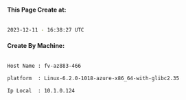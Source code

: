 
   
#### This Page Create at:

```bash

2023-12-11 - 16:38:27 UTC

```

#### Create By Machine:

```bash

Host Name : fv-az883-466

platform  : Linux-6.2.0-1018-azure-x86_64-with-glibc2.35

Ip Local  : 10.1.0.124

```

